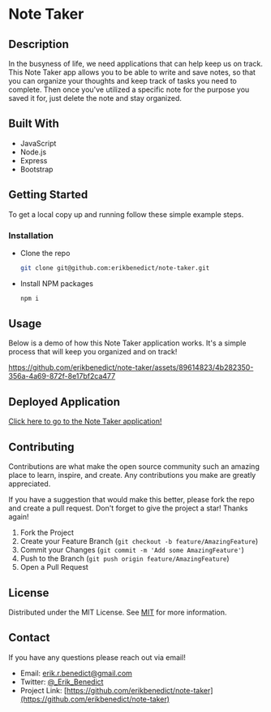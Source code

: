 # Note Taker

## Description

In the busyness of life, we need applications that can help keep us on track. This Note Taker app allows you to be able to write and save notes, so that you can organize your thoughts and keep track of tasks you need to complete. Then once you've utilized a specific note for the purpose you saved it for, just delete the note and stay organized.

## Built With

- JavaScript
- Node.js
- Express
- Bootstrap

## Getting Started

To get a local copy up and running follow these simple example steps.

### Installation

- Clone the repo
  ```sh
  git clone git@github.com:erikbenedict/note-taker.git
  ```
- Install NPM packages
  ```sh
  npm i
  ```

## Usage

Below is a demo of how this Note Taker application works. It's a simple process that will keep you organized and on track!

https://github.com/erikbenedict/note-taker/assets/89614823/4b282350-356a-4a69-872f-8e17bf2ca477

## Deployed Application

[Click here to go to the Note Taker application!](#)

## Contributing

Contributions are what make the open source community such an amazing place to learn, inspire, and create. Any contributions you make are greatly appreciated.

If you have a suggestion that would make this better, please fork the repo and create a pull request. Don't forget to give the project a star! Thanks again!

1. Fork the Project
2. Create your Feature Branch (`git checkout -b feature/AmazingFeature`)
3. Commit your Changes (`git commit -m 'Add some AmazingFeature'`)
4. Push to the Branch (`git push origin feature/AmazingFeature`)
5. Open a Pull Request

## License

Distributed under the MIT License. See [MIT](https://choosealicense.com/licenses/mit/) for more information.

## Contact

If you have any questions please reach out via email!

- Email: erik.r.benedict@gmail.com
- Twitter: [@\_Erik_Benedict](https://twitter.com/_Erik_Benedict)
- Project Link: [https://github.com/erikbenedict/note-taker](https://github.com/erikbenedict/note-taker)
